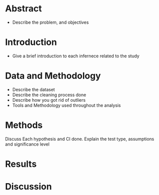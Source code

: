 # Abstract
- Describe the problem, and objectives

# Introduction
- Give a brief introduction to each infernece related to the study

# Data and Methodology
- Describe the dataset
- Describe the cleaning process done
- Describe how you got rid of outliers
- Tools and Methodology used throughout the analysis

# Methods
Discuss Each hypothesis and CI done. Explain the test type, assumptions and significance level

# Results

# Discussion
